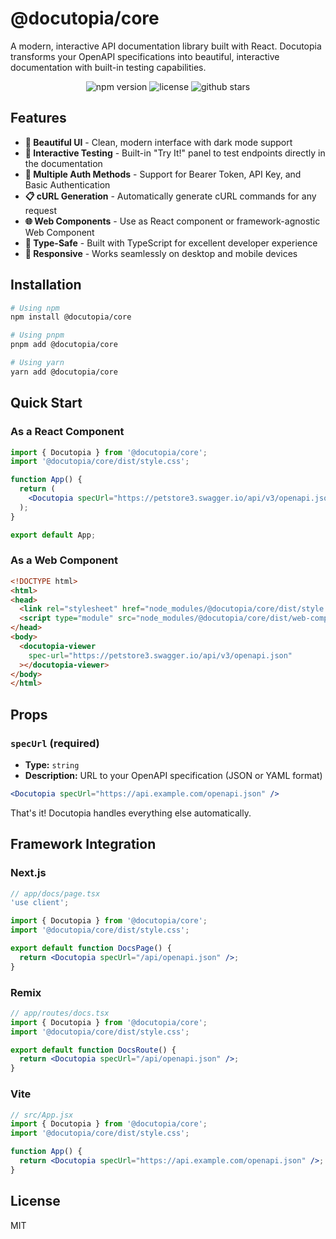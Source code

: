 # @docutopia/core

A modern, interactive API documentation library built with React. Docutopia transforms your OpenAPI specifications into beautiful, interactive documentation with built-in testing capabilities.

<p align="center">
  <img src="https://img.shields.io/npm/v/@docutopia/core" alt="npm version">
  <img src="https://img.shields.io/npm/l/@docutopia/core" alt="license">
  <img src="https://img.shields.io/github/stars/rhinolabs/docutopia" alt="github stars">
</p>

## Features

- **🎨 Beautiful UI** - Clean, modern interface with dark mode support
- **🔄 Interactive Testing** - Built-in "Try It!" panel to test endpoints directly in the documentation
- **🔐 Multiple Auth Methods** - Support for Bearer Token, API Key, and Basic Authentication
- **📋 cURL Generation** - Automatically generate cURL commands for any request
- **🌐 Web Components** - Use as React component or framework-agnostic Web Component
- **🎯 Type-Safe** - Built with TypeScript for excellent developer experience
- **📱 Responsive** - Works seamlessly on desktop and mobile devices

## Installation

```bash
# Using npm
npm install @docutopia/core

# Using pnpm
pnpm add @docutopia/core

# Using yarn
yarn add @docutopia/core
```

## Quick Start

### As a React Component

```jsx
import { Docutopia } from '@docutopia/core';
import '@docutopia/core/dist/style.css';

function App() {
  return (
    <Docutopia specUrl="https://petstore3.swagger.io/api/v3/openapi.json" />
  );
}

export default App;
```

### As a Web Component

```html
<!DOCTYPE html>
<html>
<head>
  <link rel="stylesheet" href="node_modules/@docutopia/core/dist/style.css">
  <script type="module" src="node_modules/@docutopia/core/dist/web-component.js"></script>
</head>
<body>
  <docutopia-viewer
    spec-url="https://petstore3.swagger.io/api/v3/openapi.json"
  ></docutopia-viewer>
</body>
</html>
```

## Props

### `specUrl` (required)

- **Type:** `string`
- **Description:** URL to your OpenAPI specification (JSON or YAML format)

```jsx
<Docutopia specUrl="https://api.example.com/openapi.json" />
```

That's it! Docutopia handles everything else automatically.

## Framework Integration

### Next.js

```jsx
// app/docs/page.tsx
'use client';

import { Docutopia } from '@docutopia/core';
import '@docutopia/core/dist/style.css';

export default function DocsPage() {
  return <Docutopia specUrl="/api/openapi.json" />;
}
```

### Remix

```jsx
// app/routes/docs.tsx
import { Docutopia } from '@docutopia/core';
import '@docutopia/core/dist/style.css';

export default function DocsRoute() {
  return <Docutopia specUrl="/api/openapi.json" />;
}
```

### Vite

```jsx
// src/App.jsx
import { Docutopia } from '@docutopia/core';
import '@docutopia/core/dist/style.css';

function App() {
  return <Docutopia specUrl="https://api.example.com/openapi.json" />;
}
```

## License

MIT
